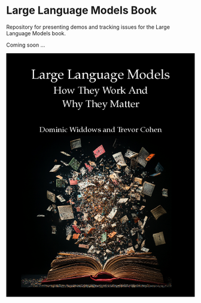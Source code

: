# Large Language Models Book

Repository for presenting demos and tracking issues for the Large Language Models book.

Coming soon ...

![Cover of the Large Language Models Book](cover.png)
